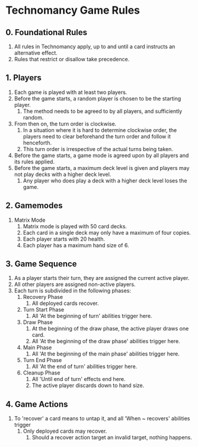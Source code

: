 # Technomancy Game Rules

## 0. Foundational Rules

1. All rules in Technomancy apply, up to and until a card instructs an alternative effect.
1. Rules that restrict or disallow take precedence.

## 1. Players

1. Each game is played with at least two players.
1. Before the game starts, a random player is chosen to be the starting player.
    1. The method needs to be agreed to by all players, and sufficiently random.
1. From then on, the turn order is clockwise.
    1. In a situation where it is hard to determine clockwise order, the
       players need to clear beforehand the turn order and follow it
       henceforth.
    1. This turn order is irrespective of the actual turns being taken.
1. Before the game starts, a game mode is agreed upon by all players and its
   rules applied.
1. Before the game starts, a maximum deck level is given and players may not
   play decks with a higher deck level.
    1. Any player who does play a deck with a higher deck level loses the game.

## 2. Gamemodes

1. Matrix Mode
    1. Matrix mode is played with 50 card decks.
    1. Each card in a single deck may only have a maximum of four copies.
    1. Each player starts with 20 health.
    1. Each player has a maximum hand size of 6.

## 3. Game Sequence

1. As a player starts their turn, they are assigned the current active player.
1. All other players are assigned non-active players.
1. Each turn is subdivided in the following phases:
    1. Recovery Phase
        1. All deployed cards recover.
    1. Turn Start Phase
        1. All 'At the beginning of turn' abilities trigger here.
    1. Draw Phase
        1. At the beginning of the draw phase, the active player draws one card.
        1. All 'At the beginning of the draw phase' abilities trigger here.
    1. Main Phase
        1. All 'At the beginning of the main phase' abilities trigger here.
    1. Turn End Phase
        1. All 'At the end of turn' abilities trigger here.
    1. Cleanup Phase
        1. All 'Until end of turn' effects end here.
        1. The active player discards down to hand size.

## 4. Game Actions

1. To 'recover' a card means to untap it, and all 'When ~ recovers' abilities trigger 
    1. Only deployed cards may recover.
        1. Should a recover action target an invalid target, nothing happens.
